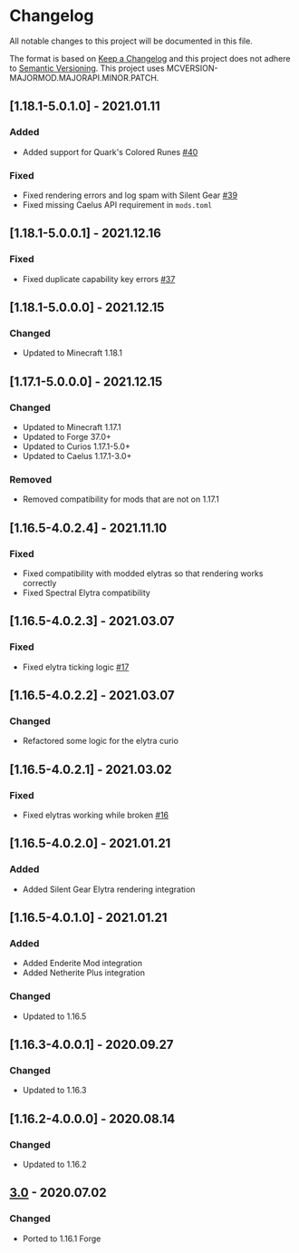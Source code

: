 # Changelog
All notable changes to this project will be documented in this file.

The format is based on [Keep a Changelog](http://keepachangelog.com/en/1.0.0/) and this project does not adhere to [Semantic Versioning](http://semver.org/spec/v2.0.0.html).
This project uses MCVERSION-MAJORMOD.MAJORAPI.MINOR.PATCH.

## [1.18.1-5.0.1.0] - 2021.01.11
### Added
- Added support for Quark's Colored Runes [#40](https://github.com/TheIllusiveC4/CuriousElytra/issues/40)
### Fixed
- Fixed rendering errors and log spam with Silent Gear [#39](https://github.com/TheIllusiveC4/CuriousElytra/issues/39)
- Fixed missing Caelus API requirement in `mods.toml`

## [1.18.1-5.0.0.1] - 2021.12.16
### Fixed
- Fixed duplicate capability key errors [#37](https://github.com/TheIllusiveC4/CuriousElytra/issues/37)

## [1.18.1-5.0.0.0] - 2021.12.15
### Changed
- Updated to Minecraft 1.18.1

## [1.17.1-5.0.0.0] - 2021.12.15
### Changed
- Updated to Minecraft 1.17.1
- Updated to Forge 37.0+
- Updated to Curios 1.17.1-5.0+
- Updated to Caelus 1.17.1-3.0+
### Removed
- Removed compatibility for mods that are not on 1.17.1

## [1.16.5-4.0.2.4] - 2021.11.10
### Fixed
- Fixed compatibility with modded elytras so that rendering works correctly
- Fixed Spectral Elytra compatibility

## [1.16.5-4.0.2.3] - 2021.03.07
### Fixed
- Fixed elytra ticking logic [#17](https://github.com/TheIllusiveC4/CuriousElytra/issues/17)

## [1.16.5-4.0.2.2] - 2021.03.07
### Changed
- Refactored some logic for the elytra curio

## [1.16.5-4.0.2.1] - 2021.03.02
### Fixed
- Fixed elytras working while broken [#16](https://github.com/TheIllusiveC4/CuriousElytra/issues/16)

## [1.16.5-4.0.2.0] - 2021.01.21
### Added
- Added Silent Gear Elytra rendering integration

## [1.16.5-4.0.1.0] - 2021.01.21
### Added
- Added Enderite Mod integration
- Added Netherite Plus integration
### Changed
- Updated to 1.16.5

## [1.16.3-4.0.0.1] - 2020.09.27
### Changed
- Updated to 1.16.3

## [1.16.2-4.0.0.0] - 2020.08.14
### Changed
- Updated to 1.16.2

## [3.0](https://github.com/TheIllusiveC4/CuriousElytra/compare/1.15.x...master) - 2020.07.02
### Changed
- Ported to 1.16.1 Forge
